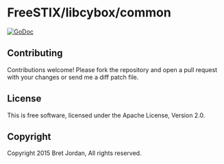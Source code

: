 # FreeSTIX/libcybox/common #

[![GoDoc](https://godoc.org/github.com/freestix/libcybox/common?status.png)](https://godoc.org/github.com/freestix/libcybox/common)

## Contributing ##

Contributions welcome! Please fork the repository and open a pull request with your changes or send me a diff patch file.

## License ##

This is free software, licensed under the Apache License, Version 2.0.

## Copyright ##

Copyright 2015 Bret Jordan, All rights reserved.